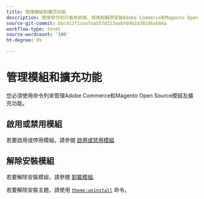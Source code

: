 ```yaml
---
title: 管理模組和擴充功能
description: 使用命令列介面來啟用、停用和解除安裝Adobe Commerce和Magento Open Source模組及擴充功能。
source-git-commit: bbc412f1ceafaa557d223aabfd4b2a381d6ab04a
workflow-type: tm+mt
source-wordcount: '100'
ht-degree: 0%

---
```



# 管理模組和擴充功能

您必須使用命令列來管理Adobe Commerce和Magento Open Source模組及擴充功能。

## 啟用或禁用模組

若要啟用或停用模組，請參閱 [啟用或禁用模組](https://devdocs.magento.com/guides/v2.4/install-gde/install/cli/install-cli-subcommands-enable.html).

## 解除安裝模組

若要解除安裝模組，請參閱 [卸載模組](https://devdocs.magento.com/guides/v2.4/install-gde/install/cli/install-cli-uninstall-mods.html).

若要解除安裝主題，請使用 [`theme:uninstall`](https://devdocs.magento.com/guides/v2.4/install-gde/install/cli/install-cli-theme-uninstall.html) 命令。
